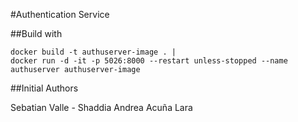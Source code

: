 #Authentication Service


##Build with
```
docker build -t authuserver-image . |
docker run -d -it -p 5026:8000 --restart unless-stopped --name authuserver authuserver-image
```

##Initial Authors   

Sebatian Valle - Shaddia Andrea Acuña Lara
